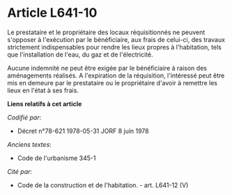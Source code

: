 # Article L641-10

Le prestataire et le propriétaire des locaux réquisitionnés ne peuvent s'opposer à l'exécution par le bénéficiaire, aux frais
de celui-ci, des travaux strictement indispensables pour rendre les lieux propres à l'habitation, tels que l'installation de
l'eau, du gaz et de l'électricité.

Aucune indemnité ne peut être exigée par le bénéficiaire à raison des aménagements réalisés. A l'expiration de la
réquisition, l'intéressé peut être mis en demeure par le prestataire ou le propriétaire d'avoir à remettre les lieux en
l'état à ses frais.

**Liens relatifs à cet article**

_Codifié par_:

  - Décret n°78-621 1978-05-31 JORF 8 juin 1978

_Anciens textes_:

  - Code de l'urbanisme 345-1

_Cité par_:

  - Code de la construction et de l'habitation. - art. L641-12 (V)
